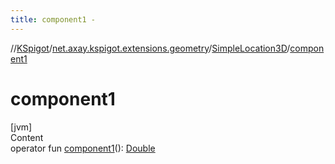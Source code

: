 ```yaml
---
title: component1 -
---
```

//[KSpigot](../../index.md)/[net.axay.kspigot.extensions.geometry](../index.md)/[SimpleLocation3D](index.md)/[component1](component1.md)



# component1  
[jvm]  
Content  
operator fun [component1](component1.md)(): [Double](https://kotlinlang.org/api/latest/jvm/stdlib/kotlin/-double/index.html)  



